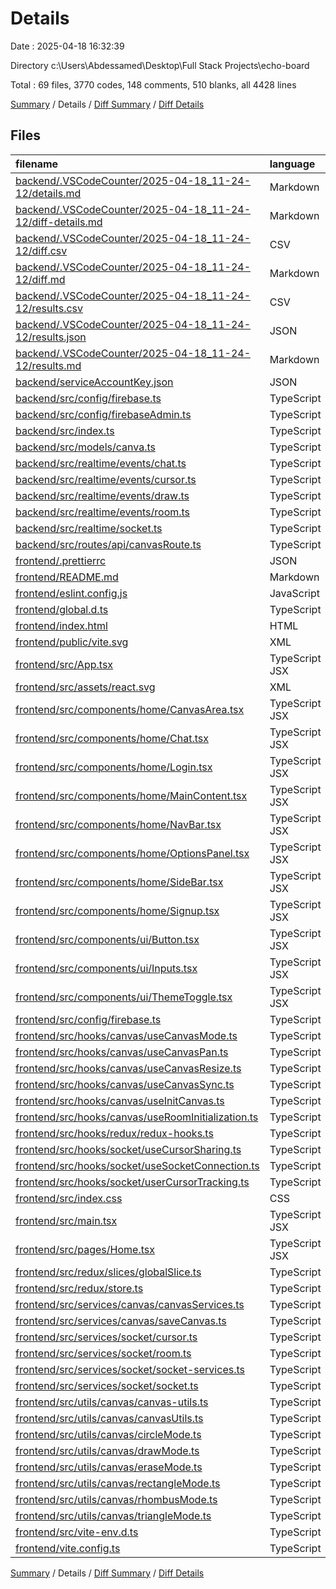 # Details

Date : 2025-04-18 16:32:39

Directory c:\\Users\\Abdessamed\\Desktop\\Full Stack Projects\\echo-board

Total : 69 files,  3770 codes, 148 comments, 510 blanks, all 4428 lines

[Summary](results.md) / Details / [Diff Summary](diff.md) / [Diff Details](diff-details.md)

## Files
| filename | language | code | comment | blank | total |
| :--- | :--- | ---: | ---: | ---: | ---: |
| [backend/.VSCodeCounter/2025-04-18\_11-24-12/details.md](/backend/.VSCodeCounter/2025-04-18_11-24-12/details.md) | Markdown | 20 | 0 | 6 | 26 |
| [backend/.VSCodeCounter/2025-04-18\_11-24-12/diff-details.md](/backend/.VSCodeCounter/2025-04-18_11-24-12/diff-details.md) | Markdown | 14 | 0 | 6 | 20 |
| [backend/.VSCodeCounter/2025-04-18\_11-24-12/diff.csv](/backend/.VSCodeCounter/2025-04-18_11-24-12/diff.csv) | CSV | 7 | 0 | 0 | 7 |
| [backend/.VSCodeCounter/2025-04-18\_11-24-12/diff.md](/backend/.VSCodeCounter/2025-04-18_11-24-12/diff.md) | Markdown | 21 | 0 | 7 | 28 |
| [backend/.VSCodeCounter/2025-04-18\_11-24-12/results.csv](/backend/.VSCodeCounter/2025-04-18_11-24-12/results.csv) | CSV | 13 | 0 | 0 | 13 |
| [backend/.VSCodeCounter/2025-04-18\_11-24-12/results.json](/backend/.VSCodeCounter/2025-04-18_11-24-12/results.json) | JSON | 1 | 0 | 0 | 1 |
| [backend/.VSCodeCounter/2025-04-18\_11-24-12/results.md](/backend/.VSCodeCounter/2025-04-18_11-24-12/results.md) | Markdown | 25 | 0 | 7 | 32 |
| [backend/serviceAccountKey.json](/backend/serviceAccountKey.json) | JSON | 13 | 0 | 1 | 14 |
| [backend/src/config/firebase.ts](/backend/src/config/firebase.ts) | TypeScript | 14 | 3 | 4 | 21 |
| [backend/src/config/firebaseAdmin.ts](/backend/src/config/firebaseAdmin.ts) | TypeScript | 10 | 0 | 3 | 13 |
| [backend/src/index.ts](/backend/src/index.ts) | TypeScript | 16 | 3 | 7 | 26 |
| [backend/src/models/canva.ts](/backend/src/models/canva.ts) | TypeScript | 14 | 0 | 4 | 18 |
| [backend/src/realtime/events/chat.ts](/backend/src/realtime/events/chat.ts) | TypeScript | 48 | 13 | 18 | 79 |
| [backend/src/realtime/events/cursor.ts](/backend/src/realtime/events/cursor.ts) | TypeScript | 31 | 3 | 7 | 41 |
| [backend/src/realtime/events/draw.ts](/backend/src/realtime/events/draw.ts) | TypeScript | 0 | 0 | 1 | 1 |
| [backend/src/realtime/events/room.ts](/backend/src/realtime/events/room.ts) | TypeScript | 56 | 4 | 12 | 72 |
| [backend/src/realtime/socket.ts](/backend/src/realtime/socket.ts) | TypeScript | 114 | 2 | 13 | 129 |
| [backend/src/routes/api/canvasRoute.ts](/backend/src/routes/api/canvasRoute.ts) | TypeScript | 178 | 5 | 38 | 221 |
| [frontend/.prettierrc](/frontend/.prettierrc) | JSON | 3 | 0 | 1 | 4 |
| [frontend/README.md](/frontend/README.md) | Markdown | 45 | 0 | 10 | 55 |
| [frontend/eslint.config.js](/frontend/eslint.config.js) | JavaScript | 27 | 0 | 2 | 29 |
| [frontend/global.d.ts](/frontend/global.d.ts) | TypeScript | 0 | 0 | 1 | 1 |
| [frontend/index.html](/frontend/index.html) | HTML | 13 | 0 | 1 | 14 |
| [frontend/public/vite.svg](/frontend/public/vite.svg) | XML | 1 | 0 | 0 | 1 |
| [frontend/src/App.tsx](/frontend/src/App.tsx) | TypeScript JSX | 5 | 0 | 3 | 8 |
| [frontend/src/assets/react.svg](/frontend/src/assets/react.svg) | XML | 1 | 0 | 0 | 1 |
| [frontend/src/components/home/CanvasArea.tsx](/frontend/src/components/home/CanvasArea.tsx) | TypeScript JSX | 321 | 4 | 6 | 331 |
| [frontend/src/components/home/Chat.tsx](/frontend/src/components/home/Chat.tsx) | TypeScript JSX | 299 | 3 | 25 | 327 |
| [frontend/src/components/home/Login.tsx](/frontend/src/components/home/Login.tsx) | TypeScript JSX | 166 | 1 | 14 | 181 |
| [frontend/src/components/home/MainContent.tsx](/frontend/src/components/home/MainContent.tsx) | TypeScript JSX | 0 | 0 | 1 | 1 |
| [frontend/src/components/home/NavBar.tsx](/frontend/src/components/home/NavBar.tsx) | TypeScript JSX | 252 | 4 | 15 | 271 |
| [frontend/src/components/home/OptionsPanel.tsx](/frontend/src/components/home/OptionsPanel.tsx) | TypeScript JSX | 28 | 0 | 4 | 32 |
| [frontend/src/components/home/SideBar.tsx](/frontend/src/components/home/SideBar.tsx) | TypeScript JSX | 205 | 1 | 12 | 218 |
| [frontend/src/components/home/Signup.tsx](/frontend/src/components/home/Signup.tsx) | TypeScript JSX | 229 | 1 | 16 | 246 |
| [frontend/src/components/ui/Button.tsx](/frontend/src/components/ui/Button.tsx) | TypeScript JSX | 39 | 0 | 5 | 44 |
| [frontend/src/components/ui/Inputs.tsx](/frontend/src/components/ui/Inputs.tsx) | TypeScript JSX | 13 | 0 | 3 | 16 |
| [frontend/src/components/ui/ThemeToggle.tsx](/frontend/src/components/ui/ThemeToggle.tsx) | TypeScript JSX | 23 | 0 | 3 | 26 |
| [frontend/src/config/firebase.ts](/frontend/src/config/firebase.ts) | TypeScript | 15 | 3 | 3 | 21 |
| [frontend/src/hooks/canvas/useCanvasMode.ts](/frontend/src/hooks/canvas/useCanvasMode.ts) | TypeScript | 48 | 3 | 6 | 57 |
| [frontend/src/hooks/canvas/useCanvasPan.ts](/frontend/src/hooks/canvas/useCanvasPan.ts) | TypeScript | 44 | 1 | 8 | 53 |
| [frontend/src/hooks/canvas/useCanvasResize.ts](/frontend/src/hooks/canvas/useCanvasResize.ts) | TypeScript | 20 | 0 | 2 | 22 |
| [frontend/src/hooks/canvas/useCanvasSync.ts](/frontend/src/hooks/canvas/useCanvasSync.ts) | TypeScript | 194 | 26 | 39 | 259 |
| [frontend/src/hooks/canvas/useInitCanvas.ts](/frontend/src/hooks/canvas/useInitCanvas.ts) | TypeScript | 46 | 2 | 7 | 55 |
| [frontend/src/hooks/canvas/useRoomInitialization.ts](/frontend/src/hooks/canvas/useRoomInitialization.ts) | TypeScript | 24 | 0 | 2 | 26 |
| [frontend/src/hooks/redux/redux-hooks.ts](/frontend/src/hooks/redux/redux-hooks.ts) | TypeScript | 4 | 1 | 2 | 7 |
| [frontend/src/hooks/socket/useCursorSharing.ts](/frontend/src/hooks/socket/useCursorSharing.ts) | TypeScript | 50 | 12 | 13 | 75 |
| [frontend/src/hooks/socket/useSocketConnection.ts](/frontend/src/hooks/socket/useSocketConnection.ts) | TypeScript | 25 | 0 | 8 | 33 |
| [frontend/src/hooks/socket/userCursorTracking.ts](/frontend/src/hooks/socket/userCursorTracking.ts) | TypeScript | 113 | 28 | 29 | 170 |
| [frontend/src/index.css](/frontend/src/index.css) | CSS | 6 | 0 | 3 | 9 |
| [frontend/src/main.tsx](/frontend/src/main.tsx) | TypeScript JSX | 13 | 0 | 2 | 15 |
| [frontend/src/pages/Home.tsx](/frontend/src/pages/Home.tsx) | TypeScript JSX | 231 | 8 | 19 | 258 |
| [frontend/src/redux/slices/globalSlice.ts](/frontend/src/redux/slices/globalSlice.ts) | TypeScript | 32 | 0 | 5 | 37 |
| [frontend/src/redux/store.ts](/frontend/src/redux/store.ts) | TypeScript | 10 | 2 | 2 | 14 |
| [frontend/src/services/canvas/canvasServices.ts](/frontend/src/services/canvas/canvasServices.ts) | TypeScript | 223 | 9 | 43 | 275 |
| [frontend/src/services/canvas/saveCanvas.ts](/frontend/src/services/canvas/saveCanvas.ts) | TypeScript | 47 | 0 | 7 | 54 |
| [frontend/src/services/socket/cursor.ts](/frontend/src/services/socket/cursor.ts) | TypeScript | 0 | 0 | 1 | 1 |
| [frontend/src/services/socket/room.ts](/frontend/src/services/socket/room.ts) | TypeScript | 38 | 0 | 7 | 45 |
| [frontend/src/services/socket/socket-services.ts](/frontend/src/services/socket/socket-services.ts) | TypeScript | 21 | 1 | 6 | 28 |
| [frontend/src/services/socket/socket.ts](/frontend/src/services/socket/socket.ts) | TypeScript | 3 | 0 | 3 | 6 |
| [frontend/src/utils/canvas/canvas-utils.ts](/frontend/src/utils/canvas/canvas-utils.ts) | TypeScript | 109 | 0 | 9 | 118 |
| [frontend/src/utils/canvas/canvasUtils.ts](/frontend/src/utils/canvas/canvasUtils.ts) | TypeScript | 67 | 0 | 7 | 74 |
| [frontend/src/utils/canvas/circleMode.ts](/frontend/src/utils/canvas/circleMode.ts) | TypeScript | 14 | 0 | 2 | 16 |
| [frontend/src/utils/canvas/drawMode.ts](/frontend/src/utils/canvas/drawMode.ts) | TypeScript | 20 | 3 | 6 | 29 |
| [frontend/src/utils/canvas/eraseMode.ts](/frontend/src/utils/canvas/eraseMode.ts) | TypeScript | 16 | 0 | 4 | 20 |
| [frontend/src/utils/canvas/rectangleMode.ts](/frontend/src/utils/canvas/rectangleMode.ts) | TypeScript | 16 | 0 | 2 | 18 |
| [frontend/src/utils/canvas/rhombusMode.ts](/frontend/src/utils/canvas/rhombusMode.ts) | TypeScript | 21 | 0 | 2 | 23 |
| [frontend/src/utils/canvas/triangleMode.ts](/frontend/src/utils/canvas/triangleMode.ts) | TypeScript | 15 | 0 | 2 | 17 |
| [frontend/src/vite-env.d.ts](/frontend/src/vite-env.d.ts) | TypeScript | 0 | 1 | 1 | 2 |
| [frontend/vite.config.ts](/frontend/vite.config.ts) | TypeScript | 20 | 1 | 2 | 23 |

[Summary](results.md) / Details / [Diff Summary](diff.md) / [Diff Details](diff-details.md)
